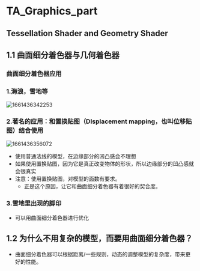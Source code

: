 # TA_Graphics_part
## Tessellation Shader and Geometry Shader
## 1.1 曲面细分着色器与几何着色器

### 曲面细分着色器应用


### 1.海浪，雪地等
![1661436342253](https://user-images.githubusercontent.com/74708198/186686550-ab3226a7-3982-4a16-b434-e9d40f021c01.jpg)
### 2.著名的应用：和置换贴图（DIsplacement mapping，也叫位移贴图）结合使用
![1661436356072](https://user-images.githubusercontent.com/74708198/186686633-92dedda7-15b4-436b-8fc3-6cdddd82c239.jpg)

 * 使用普通法线的模型，在边缘部分的凹凸感会不理想
 * 如果使用置换贴图，因为它是真正改变物体的形状，所以边缘部分的凹凸感就会很真实
 * 注意：使用置换贴图，对模型的面数有要求。
   * 正是这个原因，让它和曲面细分着色器有着很好的契合度。
 
### 3.雪地里出现的脚印
 * 可以用曲面细分着色器进行优化
## 1.2 为什么不用复杂的模型，而要用曲面细分着色器？
* 曲面细分着色器可以根据距离/一些规则，动态的调整模型的复杂度，带来更好的性能。
